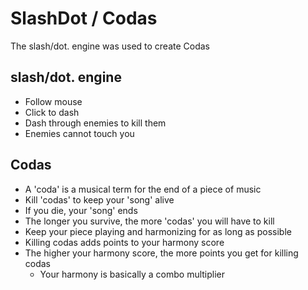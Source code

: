 # SlashDot / Codas
The slash/dot. engine was used to create Codas

## slash/dot. engine
- Follow mouse
- Click to dash
- Dash through enemies to kill them
- Enemies cannot touch you

## Codas
- A 'coda' is a musical term for the end of a piece of music
- Kill 'codas' to keep your 'song' alive 
- If you die, your 'song' ends
- The longer you survive, the more 'codas' you will have to kill
- Keep your piece playing and harmonizing for as long as possible
- Killing codas adds points to your harmony score
- The higher your harmony score, the more points you get for killing codas
  - Your harmony is basically a combo multiplier

